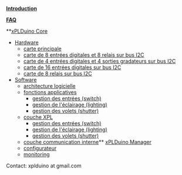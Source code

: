 **[Introduction](main_fr.md)**

**[FAQ](faq_fr.md)**

**[xPLDuino Core](xPLDuino_Core_fr.md)
  * [Hardware](hardware_fr.md)
    * [carte principale](main_board_fr.md)
    * [carte de 8 entrées digitales et 8 relais sur bus I2C](IN8R8_fr.md)
    * [carte de 4 entrées digitales et 4 sorties gradateurs sur bus I2C](IN4DIM4_fr.md)
    * [carte de 16 entrées digitales sur bus I2C](DI_16_I2C_fr.md)
    * [carte de 8 relais sur bus I2C](DO_8Rel_I2C_fr.md)
  * [Software](software_fr.md)
    * [architecture logicielle](soft_archi_fr.md)
    * [fonctions applicatives](soft_Function_Appl_fr.md)
      * [gestion des entrées (switch)](soft_switch_fr.md)
      * [gestion de l'éclairage (lighting)](soft_ligthing_fr.md)
      * [gestion des volets (shutter)](soft_shutter_fr.md)
    * [couche XPL](soft_xpl_fr.md)
      * [gestion des entrées (switch)](soft_switch_xpl_fr.md)
      * [gestion de l'éclairage (lighting)](soft_ligthing_xpl_fr.md)
      * [gestion des volets (shutter)](soft_shutter_xpl_fr.md)
    * [couche communication interne](soft_internal_protocol_fr.md)**  [xPLDuino Manager](xPLDuino_Manager_fr.md)
    * [configurateur](Manager_config_fr.md)
    * [monitoring](Manager_diag_fr.md)

Contact: xplduino at gmail.com